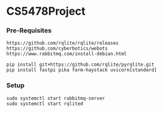 # CS5478Project

### Pre-Requisites
```
https://github.com/rqlite/rqlite/releases
https://github.com/cyberbotics/webots
https://www.rabbitmq.com/install-debian.html

pip install git+https://github.com/rqlite/pyrqlite.git
pip install fastpi pika farm-haystack uvicorn[standard]
```

### Setup
```
sudo systemctl start rabbitmq-server
sudo systemctl start rqlited
```
